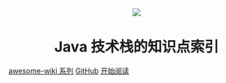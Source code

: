 <p align="center">
    <a href="https://github.com/awesome-wiki/awesome-wiki-java" target="_blank">
        <img src="https://gitee.com/michael_xiang/images/raw/master/uPic/awesome-wiki-java-logo.png" width=""/>
    </a>
</p>

<h1 align="center">Java 技术栈的知识点索引</h1>

[awesome-wiki 系列](https://github.com/awesome-wiki)
[GitHub](https://github.com/awesome-wiki/awesome-wiki-java)
[开始阅读](#java-基础)





